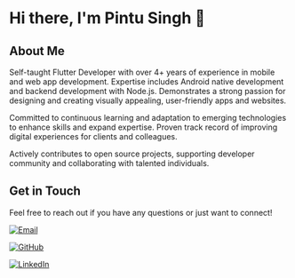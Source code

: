 <!--
**pintusingh28/pintusingh28** is a ✨ _special_ ✨ repository because its `README.md` (this file) appears on your GitHub profile.

Here are some ideas to get you started:

- 🔭 I’m currently working on ...
- 🌱 I’m currently learning ...
- 👯 I’m looking to collaborate on ...
- 🤔 I’m looking for help with ...
- 💬 Ask me about ...
- 📫 How to reach me: ...
- 😄 Pronouns: ...
- ⚡ Fun fact: ...
-->

# Hi there, I'm Pintu Singh 👋

## About Me

Self-taught Flutter Developer with over 4+ years of experience in mobile and web app development. Expertise includes Android native development and backend development with Node.js. Demonstrates a strong passion for designing and creating visually appealing, user-friendly apps and websites.

Committed to continuous learning and adaptation to emerging technologies to enhance skills and expand expertise. Proven track record of improving digital experiences for clients and colleagues.

Actively contributes to open source projects, supporting developer community and collaborating with talented individuals.

## Get in Touch

Feel free to reach out if you have any questions or just want to connect!

[![Email](https://img.shields.io/badge/Email-work@pintusingh28.dev-6D4AFF?logo=gmail&logoColor=FFFFFF)](mailto:work@pintusingh28.dev)

[![GitHub](https://img.shields.io/badge/GitHub-pintusingh28-181717?logo=github&logoColor=FFFFFF)](https://www.github.com/pintusingh28)

[![LinkedIn](https://img.shields.io/badge/LinkedIn-pintusingh28-0A66C2?logo=linkedin&logoColor=FFFFFF)](https://www.linkedin.com/in/pintusingh28)
